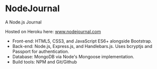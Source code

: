# NodeJournal
A Node.js Journal

Hosted on Heroku here: www.nodejournal.com

* Front-end: HTML5, CSS3, and JavaScript ES6+ alongside Bootstrap.
* Back-end: Node.js, Express.js, and Handlebars.js.  Uses bcryptjs and Passport for authentication.
* Database: MongoDB via Node's Mongoose implementation.
* Build tools: NPM and Git/Github
